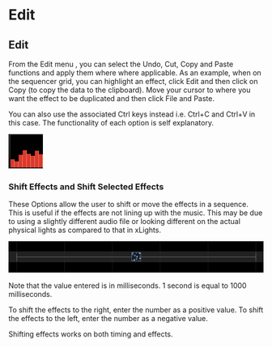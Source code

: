 # Edit

## Edit

From the Edit menu , you can select the Undo, Cut, Copy and Paste functions and apply them where where applicable.  As an example, when on the sequencer grid, you can highlight an effect, click Edit and then click on Copy \(to copy the data to the clipboard\).  Move your cursor to where you want the effect to be duplicated and then click File and Paste.

You can also use the associated Ctrl keys instead i.e. Ctrl+C and Ctrl+V in this case.  The functionality of each option is self explanatory.

![](../../.gitbook/assets/image%20%2861%29.png)

### Shift Effects and Shift Selected Effects

These Options allow the user to shift or move the effects in a sequence. This is useful if the effects are not lining up with the music.  This may be due to using a slightly different audio file or looking different on the actual physical lights as compared to that in xLights.

![](../../.gitbook/assets/image%20%28478%29.png)

Note that the value entered is in milliseconds. 1 second is equal to 1000 milliseconds.

To shift the effects to the right, enter the number as a positive value.  To shift the effects to the left, enter the number as a negative value.

Shifting effects works on both timing and effects.

